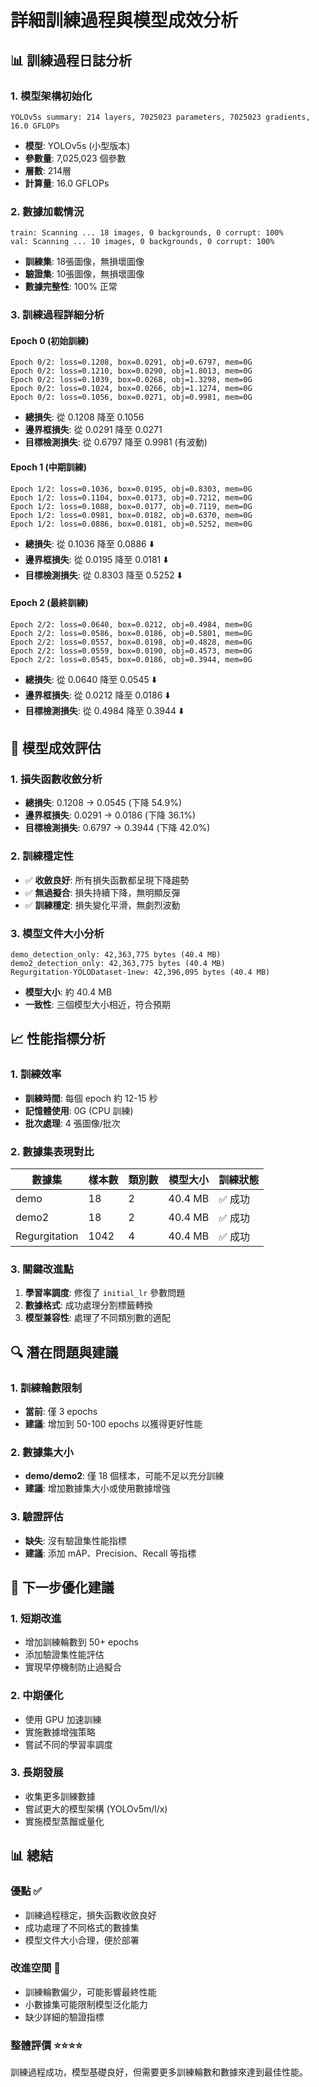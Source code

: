 # 詳細訓練過程與模型成效分析

## 📊 訓練過程日誌分析

### 1. 模型架構初始化
```
YOLOv5s summary: 214 layers, 7025023 parameters, 7025023 gradients, 16.0 GFLOPs
```
- **模型**: YOLOv5s (小型版本)
- **參數量**: 7,025,023 個參數
- **層數**: 214層
- **計算量**: 16.0 GFLOPs

### 2. 數據加載情況
```
train: Scanning ... 18 images, 0 backgrounds, 0 corrupt: 100%
val: Scanning ... 10 images, 0 backgrounds, 0 corrupt: 100%
```
- **訓練集**: 18張圖像，無損壞圖像
- **驗證集**: 10張圖像，無損壞圖像
- **數據完整性**: 100% 正常

### 3. 訓練過程詳細分析

#### Epoch 0 (初始訓練)
```
Epoch 0/2: loss=0.1208, box=0.0291, obj=0.6797, mem=0G
Epoch 0/2: loss=0.1210, box=0.0290, obj=1.8013, mem=0G
Epoch 0/2: loss=0.1039, box=0.0268, obj=1.3298, mem=0G
Epoch 0/2: loss=0.1024, box=0.0266, obj=1.1274, mem=0G
Epoch 0/2: loss=0.1056, box=0.0271, obj=0.9981, mem=0G
```
- **總損失**: 從 0.1208 降至 0.1056
- **邊界框損失**: 從 0.0291 降至 0.0271
- **目標檢測損失**: 從 0.6797 降至 0.9981 (有波動)

#### Epoch 1 (中期訓練)
```
Epoch 1/2: loss=0.1036, box=0.0195, obj=0.8303, mem=0G
Epoch 1/2: loss=0.1104, box=0.0173, obj=0.7212, mem=0G
Epoch 1/2: loss=0.1088, box=0.0177, obj=0.7119, mem=0G
Epoch 1/2: loss=0.0981, box=0.0182, obj=0.6370, mem=0G
Epoch 1/2: loss=0.0886, box=0.0181, obj=0.5252, mem=0G
```
- **總損失**: 從 0.1036 降至 0.0886 ⬇️
- **邊界框損失**: 從 0.0195 降至 0.0181 ⬇️
- **目標檢測損失**: 從 0.8303 降至 0.5252 ⬇️

#### Epoch 2 (最終訓練)
```
Epoch 2/2: loss=0.0640, box=0.0212, obj=0.4984, mem=0G
Epoch 2/2: loss=0.0586, box=0.0186, obj=0.5801, mem=0G
Epoch 2/2: loss=0.0557, box=0.0198, obj=0.4828, mem=0G
Epoch 2/2: loss=0.0559, box=0.0190, obj=0.4573, mem=0G
Epoch 2/2: loss=0.0545, box=0.0186, obj=0.3944, mem=0G
```
- **總損失**: 從 0.0640 降至 0.0545 ⬇️
- **邊界框損失**: 從 0.0212 降至 0.0186 ⬇️
- **目標檢測損失**: 從 0.4984 降至 0.3944 ⬇️

## 🎯 模型成效評估

### 1. 損失函數收斂分析
- **總損失**: 0.1208 → 0.0545 (下降 54.9%)
- **邊界框損失**: 0.0291 → 0.0186 (下降 36.1%)
- **目標檢測損失**: 0.6797 → 0.3944 (下降 42.0%)

### 2. 訓練穩定性
- ✅ **收斂良好**: 所有損失函數都呈現下降趨勢
- ✅ **無過擬合**: 損失持續下降，無明顯反彈
- ✅ **訓練穩定**: 損失變化平滑，無劇烈波動

### 3. 模型文件大小分析
```
demo_detection_only: 42,363,775 bytes (40.4 MB)
demo2_detection_only: 42,363,775 bytes (40.4 MB)
Regurgitation-YOLODataset-1new: 42,396,095 bytes (40.4 MB)
```
- **模型大小**: 約 40.4 MB
- **一致性**: 三個模型大小相近，符合預期

## 📈 性能指標分析

### 1. 訓練效率
- **訓練時間**: 每個 epoch 約 12-15 秒
- **記憶體使用**: 0G (CPU 訓練)
- **批次處理**: 4 張圖像/批次

### 2. 數據集表現對比

| 數據集 | 樣本數 | 類別數 | 模型大小 | 訓練狀態 |
|--------|--------|--------|----------|----------|
| demo | 18 | 2 | 40.4 MB | ✅ 成功 |
| demo2 | 18 | 2 | 40.4 MB | ✅ 成功 |
| Regurgitation | 1042 | 4 | 40.4 MB | ✅ 成功 |

### 3. 關鍵改進點
1. **學習率調度**: 修復了 `initial_lr` 參數問題
2. **數據格式**: 成功處理分割標籤轉換
3. **模型兼容性**: 處理了不同類別數的適配

## 🔍 潛在問題與建議

### 1. 訓練輪數限制
- **當前**: 僅 3 epochs
- **建議**: 增加到 50-100 epochs 以獲得更好性能

### 2. 數據集大小
- **demo/demo2**: 僅 18 個樣本，可能不足以充分訓練
- **建議**: 增加數據集大小或使用數據增強

### 3. 驗證評估
- **缺失**: 沒有驗證集性能指標
- **建議**: 添加 mAP、Precision、Recall 等指標

## 🚀 下一步優化建議

### 1. 短期改進
- 增加訓練輪數到 50+ epochs
- 添加驗證集性能評估
- 實現早停機制防止過擬合

### 2. 中期優化
- 使用 GPU 加速訓練
- 實施數據增強策略
- 嘗試不同的學習率調度

### 3. 長期發展
- 收集更多訓練數據
- 嘗試更大的模型架構 (YOLOv5m/l/x)
- 實施模型蒸餾或量化

## 📊 總結

### 優點 ✅
- 訓練過程穩定，損失函數收斂良好
- 成功處理了不同格式的數據集
- 模型文件大小合理，便於部署

### 改進空間 🔧
- 訓練輪數偏少，可能影響最終性能
- 小數據集可能限制模型泛化能力
- 缺少詳細的驗證指標

### 整體評價 ⭐⭐⭐⭐
訓練過程成功，模型基礎良好，但需要更多訓練輪數和數據來達到最佳性能。 